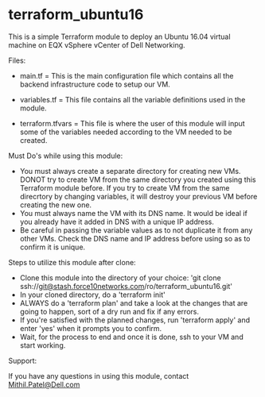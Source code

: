 # terraform_ubuntu16

This is a simple Terraform module to deploy an Ubuntu 16.04 virtual machine on EQX vSphere vCenter of Dell Networking.

Files:

- main.tf = This is the main configuration file which contains all the backend infrastructure code to setup our VM.

- variables.tf = This file contains all the variable definitions used in the module.

- terraform.tfvars = This file is where the user of this module will input some of the variables needed according to the VM needed to be created.


Must Do's while using this module:

- You must always create a separate directory for creating new VMs. DONOT try to create VM from the same directory you created using this Terraform module before. If you try to create VM from the same direcrtory by changing variables, it will destroy your previous VM before creating the new one.
- You must always name the VM with its DNS name. It would be ideal if you already have it added in DNS with a unique IP address. 
- Be careful in passing the variable values as to not duplicate it from any other VMs. Check the DNS name and IP address before using so as to confirm it is unique.


Steps to utilize this module after clone:

- Clone this module into the directory of your choice: 'git clone ssh://git@stash.force10networks.com/ro/terraform_ubuntu16.git'
- In your cloned directory, do a 'terraform init'
- ALWAYS do a 'terraform plan' and take a look at the changes that are going to happen, sort of a dry run and fix if any errors.
- If you're satisfied with the planned changes, run 'terraform apply' and enter 'yes' when it prompts you to confirm.
- Wait, for the process to end and once it is done, ssh to your VM and start working.


Support:

If you have any questions in using this module, contact Mithil.Patel@Dell.com

